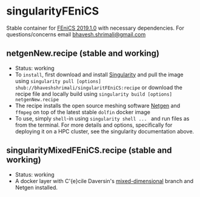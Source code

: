 # singularityFEniCS
Stable container for [FEniCS 2019.1.0](https://fenicsproject.org/download/) with necessary dependencies. For questions/concerns email [bhavesh.shrimali@gmail.com](mailto:bhavesh.shrimali@gmail.com)

## netgenNew.recipe (stable and working)
   * Status: working
   * To `install`, first download and install [Singularity](https://sylabs.io/singularity/) and pull the image using `singularity pull [options] shub://bhaveshshrimali/singularitFEniCS:recipe` or download the recipe file and locally build using `singularity build [options] netgenNew.recipe`
   * The recipe installs the open source meshing software [Netgen](https://ngsolve.org/) and `ffmpeg` on top of the latest stable `dolfin` docker image 
   * To use, simply `shell`-in using `singularity shell ... ` and run files as from the terminal. For more details and options, specifically for deploying it on a HPC cluster, see the singularity documentation above.

## singularityMixedFEniCS.recipe (stable and working)
   * Status: working
   * A docker layer with C\'{e}cile Daversin's [mixed-dimensional](https://bitbucket.org/fenics-project/dolfin/src/027d9cc4c80adc7d8e9080fb3cc15714ff1ca910/?at=cecile%2Fmixed-dimensional) branch and Netgen installed. 